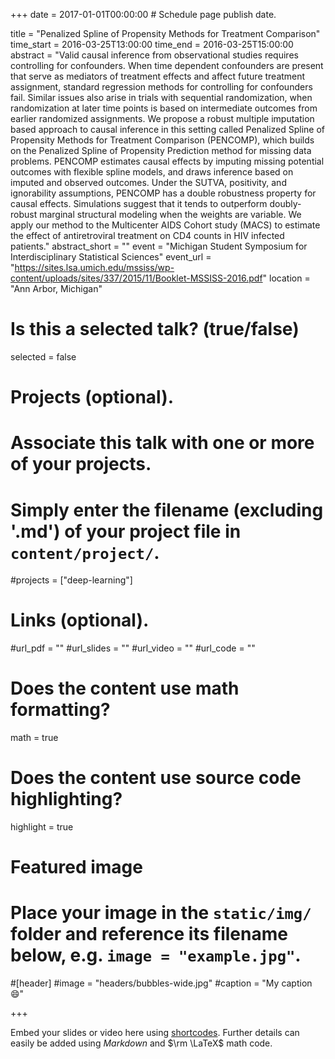 +++
date = 2017-01-01T00:00:00  # Schedule page publish date.

title = "Penalized Spline of Propensity Methods for Treatment Comparison"
time_start = 2016-03-25T13:00:00
time_end = 2016-03-25T15:00:00
abstract = "Valid causal inference from observational studies requires controlling for confounders. When time dependent confounders are present that serve as mediators of treatment effects and affect future treatment assignment, standard regression methods for controlling for confounders fail. Similar issues also arise in trials with sequential randomization, when randomization at later time points is based on intermediate outcomes from earlier randomized assignments. We propose a robust multiple imputation based approach to causal inference in this setting called Penalized Spline of Propensity Methods for Treatment Comparison (PENCOMP), which builds on the Penalized Spline of Propensity Prediction method for missing data problems.  PENCOMP estimates causal effects by imputing missing potential outcomes with flexible spline models, and draws inference based on imputed and observed outcomes. Under the SUTVA, positivity, and ignorability assumptions, PENCOMP has a double robustness property for causal effects. Simulations suggest that it tends to outperform doubly-robust marginal structural modeling when the weights are variable. We apply our method to the Multicenter AIDS Cohort study (MACS) to estimate the effect of antiretroviral treatment on CD4 counts in HIV infected patients."
abstract_short = ""
event = "Michigan Student Symposium for Interdisciplinary Statistical Sciences"
event_url = "https://sites.lsa.umich.edu/mssiss/wp-content/uploads/sites/337/2015/11/Booklet-MSSISS-2016.pdf"
location = "Ann Arbor, Michigan"

# Is this a selected talk? (true/false)
selected = false

# Projects (optional).
#   Associate this talk with one or more of your projects.
#   Simply enter the filename (excluding '.md') of your project file in `content/project/`.
#projects = ["deep-learning"]

# Links (optional).
#url_pdf = ""
#url_slides = ""
#url_video = ""
#url_code = ""

# Does the content use math formatting?
math = true

# Does the content use source code highlighting?
highlight = true

# Featured image
# Place your image in the `static/img/` folder and reference its filename below, e.g. `image = "example.jpg"`.
#[header]
#image = "headers/bubbles-wide.jpg"
#caption = "My caption :smile:"

+++

Embed your slides or video here using [shortcodes](https://sourcethemes.com/academic/post/writing-markdown-latex/). Further details can easily be added using *Markdown* and $\rm \LaTeX$ math code.

